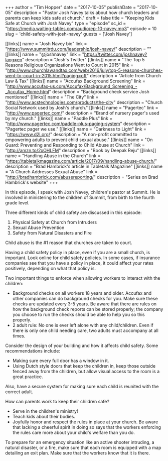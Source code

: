+++
author = "Tim Hopper"
date = "2017-10-05"
publishDate = "2017-10-05"
description = "Pastor Josh Navey talks about how church leaders and parents can keep kids safe at church."
draft = false
title = "Keeping Kids Safe at Church with Josh Navey"
type = "episode"
sc_id = "https://media.waiting-tables.com/audio/ep-10-navey.mp3"
episode = 10
slug = 'child-safety-with-josh-navey'
guests = ['Josh Navey']

[[links]]
name = "Josh Navey bio"
link = "https://www.summitrdu.com/leadership/josh-navey/"
description = ""
[[links]]
name = "@joshnavey"
link = "https://twitter.com/joshnavey?lang=en"
description = "Josh's Twitter"
[[links]]
name = "The Top 5 Reasons Religious Organizations Went to Court in 2015"
link = "http://www.churchlawandtax.com/web/2016/july/top-5-reasons-churches-went-to-court-in-2015.html?paging=off"
description = "Article from Church Law & Tax"
[[links]]
name = "Accufax Background Screening"
link = "http://www.accufax-us.com/Accufax/Background_Screening_-_Accufax_Home.html"
description = "Background check service Josh mentioned"
[[links]]
name = "The City"
link = "http://www.acstechnologies.com/products/the-city"
description = "Church Social Network used by Josh's church."
[[links]]
name = "Pagertec"
link = "http://www.pagertec.com/"
description = "Brand of nursery pager's used by my church."
[[links]]
name = "Paddle Plus"
link = "http://www.pagertec.com/paddle-plus-paging-system"
description = "Pagertec pager we use."
[[links]]
name = "Darkness to Light"
link = "https://www.d2l.org/"
description = "A non-profit committed to empowering adults to prevent child sexual abuse."
[[links]]
name = "On Guard: Preventing and Responding to Child Abuse at Church"
link = "http://amzn.to/2xOHLFM"
description = "Book by Deepak Reju"
[[links]]
name = "Handling Abuse in the Church"
link = "https://tabletalkmagazine.com/article/2017/09/handling-abuse-church/"
description = "Brad Hambrick's article in Tabletalk Magazine"
[[links]]
name = "A Church Addresses Sexual Abuse"
link = "http://bradhambrick.com/abusereporting/"
description = "Series on Brad Hambrick's website"
+++

In this episode, I speak with Josh Navey, children's pastor at Summit. He is involved in ministering to the children of Summit, from birth to the fourth grade level.

Three different kinds of child safety are discussed in this episode:

1. Physical Safety at Church from Intruders
2. Sexual Abuse Prevention
3. Safety from Natural Disasters and Fire

Child abuse is the #1 reason that churches are taken to court.

Having a child safety policy in place, even if you are a small church, is important. Look online for child safety policies. In some cases, if insurance companies see that you have a policy in place, it could affect your rates positively, depending on what that policy is.

Two important things to enforce when allowing workers to interact with the children:

* Background checks on all workers 18 years and older. Accufax and other companies can do background checks for you. Make sure these checks are updated every 3-5 years. Be aware that there are rules on how the background check reports can be stored properly; the company you choose to run the checks should be able to help you so this properly.
* 2 adult rule: No one is ever left alone with any child/children. Even if there is only one child needing care, two adults must accompany at all times.

Consider the design of your building and how it affects child safety. Some recommendations include:

* Making sure every full door has a window in it.
* Using Dutch style doors that keep the children in, keep those outside fenced away from the children, but allow visual access to the room is a great practice.

Also, have a secure system for making sure each child is reunited with the correct adult.

How can parents work to keep their children safe?

* Serve in the children's ministry!
* Teach kids about their bodies.
* Joyfully honor and respect the rules in place at your church. Be aware that lacking a cheerful spirit in doing so says that the workers enforcing the rules care more about your child's welfare than you do.

To prepare for an emergency situation like an active shooter intruding, a natural disaster, or a fire, make sure that each room is equipped with a map detailing an exit plan. Make sure that the workers know that it is there.